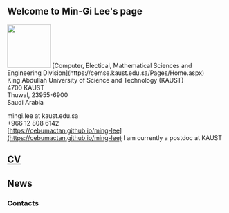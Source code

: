 ## Welcome to Min-Gi Lee's page
<img src="https://cebumactan.github.io/ming-lee/photo3.png" width="100" class="wrap align-left">
[Computer, Electical, Mathematical Sciences and Engineering Division](https://cemse.kaust.edu.sa/Pages/Home.aspx) <br>
King Abdullah University of Science and Technology (KAUST) <br>
4700 KAUST <br>
Thuwal, 23955-6900 <br>
Saudi Arabia 

mingi.lee at kaust.edu.sa  
+966 12 808 6142  
[https://cebumactan.github.io/ming-lee](https://cebumactan.github.io/ming-lee)
I am currently a postdoc at KAUST

## [CV](https://cebumactan.github.io/ming-lee/CV)

## News

### Contacts

